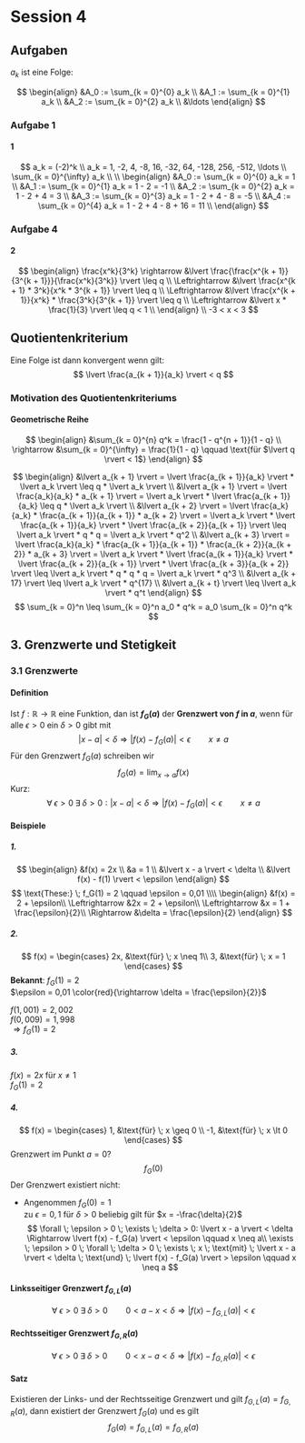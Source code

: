 # Session 4

## Aufgaben
$a_k$ ist eine Folge:

$$
\begin{align}
&A_0 := \sum_{k = 0}^{0} a_k \\
&A_1 := \sum_{k = 0}^{1} a_k \\
&A_2 := \sum_{k = 0}^{2} a_k \\
&\ldots
\end{align}
$$
### Aufgabe 1
#### 1
$$
a_k = (-2)^k \\
a_k = 1, -2, 4, -8, 16, -32, 64, -128, 256, -512, \ldots \\
\sum_{k = 0}^{\infty} a_k \\
\\
\begin{align}
&A_0 := \sum_{k = 0}^{0} a_k = 1 \\
&A_1 := \sum_{k = 0}^{1} a_k = 1 - 2 = -1 \\
&A_2 := \sum_{k = 0}^{2} a_k = 1 - 2 + 4 = 3 \\
&A_3 := \sum_{k = 0}^{3} a_k = 1 - 2 + 4 - 8 = -5 \\
&A_4 := \sum_{k = 0}^{4} a_k = 1 - 2 + 4 - 8 + 16 = 11 \\
\end{align}
$$
### Aufgabe 4
#### 2

$$
\begin{align}
\frac{x^k}{3^k} \rightarrow &\lvert \frac{\frac{x^{k + 1}}{3^{k + 1}}}{\frac{x^k}{3^k}} \rvert \leq q \\
\Leftrightarrow &\lvert \frac{x^{k + 1} * 3^k}{x^k * 3^{k + 1}} \rvert \leq q \\
\Leftrightarrow &\lvert \frac{x^{k + 1}}{x^k} * \frac{3^k}{3^{k + 1}} \rvert \leq q \\
\Leftrightarrow &\lvert x * \frac{1}{3} \rvert \leq q < 1 \\
\end{align} \\
-3 < x < 3
$$

## Quotientenkriterium
Eine Folge ist dann konvergent wenn gilt:
$$
\lvert \frac{a_{k + 1}}{a_k} \rvert < q
$$
### Motivation des Quotientenkriteriums
#### Geometrische Reihe
$$
\begin{align}
&\sum_{k = 0}^{n} q^k = \frac{1 - q^{n + 1}}{1 - q} \\
\rightarrow &\sum_{k = 0}^{\infty} = \frac{1}{1 - q} \qquad \text{für $\lvert q \rvert < 1$}
\end{align}
$$

$$
\begin{align}
&\lvert a_{k + 1} \rvert = \lvert \frac{a_{k + 1}}{a_k} \rvert * \lvert a_k \rvert \leq q * \lvert a_k \rvert \\
&\lvert a_{k + 1} \rvert = \lvert \frac{a_k}{a_k} * a_{k + 1} \rvert = \lvert a_k \rvert * \lvert \frac{a_{k + 1}}{a_k} \leq q * \lvert a_k \rvert \\
&\lvert a_{k + 2} \rvert = \lvert \frac{a_k}{a_k} * \frac{a_{k + 1}}{a_{k + 1}} * a_{k + 2} \rvert = \lvert a_k \rvert * \lvert \frac{a_{k + 1}}{a_k} \rvert * \lvert \frac{a_{k + 2}}{a_{k + 1}} \rvert \leq \lvert a_k \rvert * q * q = \lvert a_k \rvert * q^2 \\
&\lvert a_{k + 3} \rvert = \lvert \frac{a_k}{a_k} * \frac{a_{k + 1}}{a_{k + 1}} * \frac{a_{k + 2}}{a_{k + 2}} * a_{k + 3} \rvert = \lvert a_k \rvert * \lvert \frac{a_{k + 1}}{a_k} \rvert * \lvert \frac{a_{k + 2}}{a_{k + 1}} \rvert * \lvert \frac{a_{k + 3}}{a_{k + 2}} \rvert \leq \lvert a_k \rvert * q * q * q = \lvert a_k \rvert * q^3 \\
&\lvert a_{k + 17} \rvert \leq \lvert a_k \rvert * q^{17} \\
&\lvert a_{k + t} \rvert \leq \lvert a_k \rvert * q^t
\end{align}
$$
$$
\sum_{k = 0}^n \leq \sum_{k = 0}^n a_0 * q^k = a_0 \sum_{k = 0}^n q^k
$$

## 3. Grenzwerte und Stetigkeit
### 3.1 Grenzwerte
#### Definition
Ist $f: \mathbb{R} \rightarrow \mathbb{R}$ eine Funktion, dan ist **$f_G (a)$** der **Grenzwert von $f$ in $a$**, wenn für alle $\epsilon > 0$ ein $\delta > 0$ gibt mit
$$
\lvert x - a \rvert < \delta \Rightarrow \lvert f(x) - f_G(a) \rvert < \epsilon \qquad x \neq a
$$
Für den Grenzwert $f_G(a)$ schreiben wir
$$
f_G(a) = \lim_{x \rightarrow a} f(x)
$$
Kurz:
$$
\forall \; \epsilon > 0 \; \exists \; \delta > 0 : \lvert x - a \rvert < \delta \Rightarrow \lvert f(x) - f_G(a) \rvert < \epsilon \qquad x \neq a
$$
#### Beispiele
##### 1.
$$
\begin{align}
&f(x) = 2x \\
&a = 1 \\
&\lvert x - a \rvert < \delta \\
&\lvert f(x) - f(1) \rvert < \epsilon
\end{align}
$$
$$
\text{These:} \; f_G(1) = 2 \qquad \epsilon = 0,01 \\\\
\begin{align}
&f(x) = 2 + \epsilon\\
\Leftrightarrow &2x = 2 + \epsilon\\
\Leftrightarrow &x = 1 + \frac{\epsilon}{2}\\
\Rightarrow &\delta = \frac{\epsilon}{2}
\end{align}
$$
##### 2.
$$
f(x) =
\begin{cases}
2x, &\text{für} \; x \neq 1\\
3, &\text{für} \; x = 1
\end{cases}
$$
**Bekannt**: $f_G(1) = 2$  
$\epsilon = 0,01 \color{red}{\rightarrow \delta = \frac{\epsilon}{2}}$

$f(1,001) = 2,002$  
$f(0,009) = 1,998$  
$\Rightarrow f_G(1) = 2$
##### 3.
$f(x) = 2x \;\text{für} \; x \neq 1$  
$f_G(1) = 2$
##### 4.
$$
f(x) =
\begin{cases}
1, &\text{für} \; x \geq 0 \\
-1, &\text{für} \; x \lt 0
\end{cases}
$$
Grenzwert im Punkt $a = 0$?  
$$
f_G(0)
$$
Der Grenzwert existiert nicht:
* Angenommen $f_G(0) = 1$  
zu $\epsilon = 0,1$ für $\delta > 0$ beliebig gilt für $x = -\frac{\delta}{2}$
$$
\forall \; \epsilon > 0 \; \exists \; \delta > 0: \lvert x - a \rvert < \delta \Rightarrow \lvert f(x) - f_G(a) \rvert < \epsilon \qquad x \neq a\\
\exists \; \epsilon > 0 \; \forall \; \delta > 0 \; \exists \; x \; \text{mit} \; \lvert x - a \rvert < \delta \; \text{und} \; \lvert f(x) - f_G(a) \rvert > \epsilon \qquad x \neq a
$$

#### Linksseitiger Grenzwert $f_{G,L}(a)$
$$
\forall \; \epsilon > 0 \; \exists \; \delta > 0 \qquad 0 < a - x < \delta \Rightarrow \lvert f(x) - f_{G,L}(a) \rvert < \epsilon
$$
#### Rechtsseitiger Grenzwert $f_{G,R}(a)$
$$
\forall \; \epsilon > 0 \; \exists \; \delta > 0 \qquad 0 < x - a < \delta \Rightarrow \lvert f(x) - f_{G,R}(a) \rvert < \epsilon
$$
#### Satz
Existieren der Links- und der Rechtsseitige Grenzwert und gilt $f_{G,L}(a) = f_{G,R}(a)$, dann existiert der Grenzwert $f_G(a)$ und es gilt
$$
f_G(a) = f_{G,L}(a) = f_{G,R}(a)
$$
